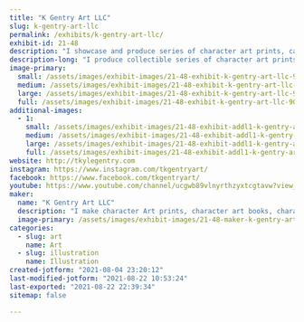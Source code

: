 ```yaml
---
title: "K Gentry Art LLC"
slug: k-gentry-art-llc
permalink: /exhibits/k-gentry-art-llc/
exhibit-id: 21-48
description: "I showcase and produce series of character art prints, canvases, and character art books. "
description-long: "I produce collectible series of character art prints, canvases, art books, and original character sketches for sale.  One series, Monty! The Unfortunate Octopus is interactive for your wall and highly collectible at shows. "
image-primary: 
  small: /assets/images/exhibit-images/21-48-exhibit-k-gentry-art-llc-90533dbd-fac6-4a79-bd10-bbdfb99f630b-small.jpeg
  medium: /assets/images/exhibit-images/21-48-exhibit-k-gentry-art-llc-90533dbd-fac6-4a79-bd10-bbdfb99f630b-medium.jpeg
  large: /assets/images/exhibit-images/21-48-exhibit-k-gentry-art-llc-90533dbd-fac6-4a79-bd10-bbdfb99f630b-large.jpeg
  full: /assets/images/exhibit-images/21-48-exhibit-k-gentry-art-llc-90533dbd-fac6-4a79-bd10-bbdfb99f630b-full.jpeg
additional-images: 
  - 1:
    small: /assets/images/exhibit-images/21-48-exhibit-addl1-k-gentry-art-llc-0e36fa78-296d-40e1-b138-b7f2a3fd45ed-small.jpeg
    medium: /assets/images/exhibit-images/21-48-exhibit-addl1-k-gentry-art-llc-0e36fa78-296d-40e1-b138-b7f2a3fd45ed-medium.jpeg
    large: /assets/images/exhibit-images/21-48-exhibit-addl1-k-gentry-art-llc-0e36fa78-296d-40e1-b138-b7f2a3fd45ed-large.jpeg
    full: /assets/images/exhibit-images/21-48-exhibit-addl1-k-gentry-art-llc-0e36fa78-296d-40e1-b138-b7f2a3fd45ed-full.jpeg
website: http://tkylegentry.com 
instagram: https://www.instagram.com/tkgentryart/
facebook: https://www.facebook.com/tkgentryart/
youtube: https://www.youtube.com/channel/ucgwb89vlnyrthzyxtcgtavw?view_as=subscriber
maker: 
  name: "K Gentry Art LLC"
  description: "I make character Art prints, character art books, character art canvases, and original character sketches for sale. "
  image-primary: /assets/images/exhibit-images/21-48-maker-k-gentry-art-llc-9c982a2a-be24-4fc1-bc6b-0f9a298face7-medium.jpeg
categories: 
  - slug: art
    name: Art
  - slug: illustration
    name: Illustration
created-jotform: "2021-08-04 23:20:12"
last-modified-jotform: "2021-08-22 10:53:24"
last-exported: "2021-08-22 22:39:34"
sitemap: false

---
```

